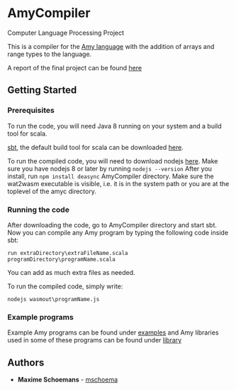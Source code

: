 # AmyCompiler

Computer Language Processing Project

This is a compiler for the [Amy language](http://lara.epfl.ch/w/cc18:amy_specification) with the addition of arrays and range types to the language.

A report of the final project can be found [here](Compiler_Construction_Project__Final_Report.pdf)

## Getting Started

### Prerequisites

To run the code, you will need Java 8 running on your system and a build tool for scala.

[sbt](https://www.scala-sbt.org/), the default build tool for scala can be downloaded [here](https://www.scala-sbt.org/download.html).

To run the compiled code, you will need to download nodejs [here](https://nodejs.org/en/download/).
Make sure you have nodejs 8 or later by running  `nodejs --version`
After you install, run `npm install deasync` AmyCompiler directory. 
Make sure the wat2wasm executable is visible, i.e. it is in the system path or you are at the toplevel of the amyc directory.

### Running the code

After downloading the code, go to AmyCompiler directory and start sbt.
Now you can compile any Amy program by typing the following code inside sbt:

    run extraDirectory\extraFileName.scala programDirectory\programName.scala

You can add as much extra files as needed.

To run the compiled code, simply write:

    nodejs wasmout\programName.js
  
### Example programs

Example Amy programs can be found under [examples](/examples/) and Amy libraries used in some of these programs can be found under [library](/library/)

## Authors

* **Maxime Schoemans** - [mschoema](https://github.com/mschoema)
